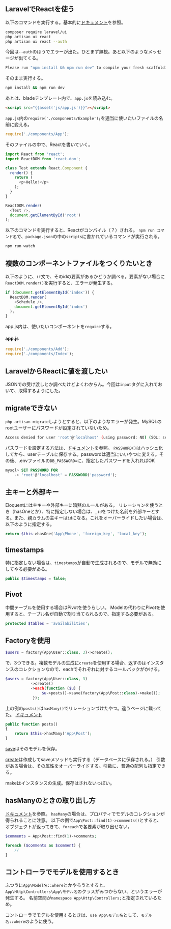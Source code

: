 ## LaravelでReactを使う
以下のコマンドを実行する。基本的に[ドキュメント](https://readouble.com/laravel/7.x/ja/frontend.html#using-react)を参照。
```bash
composer require laravel/ui
php artisan ui react
php artisan ui react --auth
```
今回は`--auth`のほうでエラーが出た。ひとまず無視。あと以下のようなメッセージが出てくる。
```bash
Please run "npm install && npm run dev" to compile your fresh scaffolding.
```
そのまま実行する。
```bash
npm install && npm run dev
```

あとは、bladeテンプレート内で、`app.js`を読み込む。
```html
<script src="{{asset('js/app.js')}}"></script>
```
`app.js`内の`require('./components/Example');`を適当に使いたいファイルの名前に変える。
```javascript
require('./components/App');
```
そのファイルの中で、Reactを書いていく。
```javascript
import React from 'react';
import ReactDOM from 'react-dom';

class Test extends React.Component {
  render() {
    return (
      <p>Hello!</p>
    );
  }
}

ReactDOM.render(
  <Test />,
  document.getElementById('root')
);
```

以下のコマンドを実行すると、Reactがコンパイル（？）される。
`npm run コマンド名`で、`package.json`の中の`scripts`に書かれているコマンドが実行される。
```bash
npm run watch
```

## 複数のコンポーネントファイルをつくりたいとき
以下のように、`if`文で、そのidの要素があるかどうか調べる。要素がない場合に`ReactDOM.render()`を実行すると、エラーが発生する。
```javascript
if (document.getElementById('index')) {
  ReactDOM.render(
    <Schedule />,
    document.getElementById('index')
  );
}
```
app.js内は、使いたいコンポーネントを`require`する。
#### app.js
```javascript
require('./components/Add');
require('./components/Index');
```

## LaravelからReactに値を渡したい
JSONでの受け渡しとか調べたけどよくわからん。今回は`input`タグに入れておいて、取得するようにした。

## migrateできない
`php artisan migrate`しようとすると、以下のようなエラーが発生。MySQLのrootユーザーにパスワードが設定されていないため。
```bash
Access denied for user 'root'@'localhost' (using password: NO) (SQL: select * from information_schema.tables where table_schema = scheduler and table_name = migrations and table_type = 'BASE TABLE’)
```

パスワードを設定する方法は、[ドキュメント](https://dev.mysql.com/doc/refman/5.6/ja/assigning-passwords.html)を参照。
`PASSWORD()`はハッシュ化してから、userテーブルに保存する。passwordは適当にいいやつに変える。その後、.envファイルの`DB_PASSWORD=`に、指定したパスワードを入れればOK
```sql
mysql> SET PASSWORD FOR
    -> 'root'@'localhost' = PASSWORD('password');
```
## 主キーと外部キー
Eloquentには主キーや外部キーに暗黙のルールがある。
リレーションを使うとき（hasOneとか）、特に指定しない場合は、`_id`をつけた名前を外部キーとする。また、親カラムの主キーは`id`になる。これをオーバーライドしたい場合は、以下のように指定する。
```php
return $this->hasOne('App\Phone', 'foreign_key', 'local_key');
```

## timestamps
特に指定しない場合は、`timestamps`が自動で生成されるので、モデルで無効にしてやる必要がある。
```php
public $timestamps = false;
```

## Pivot
中間テーブルを使用する場合はPivotを使うらしい。
Modelの代わりにPivotを使用すると、テーブル名が自動で割り当てられるので、指定する必要がある。
```php
protected $tables = 'availabilities';
```

## Factoryを使用
```php
$users = factory(App\User::class, 3)->create();
```
で、3つできる。複数モデルの生成に`create`を使用する場合、返すのはインスタンスのコレクションなので、eachでそれぞれに対するコールバックがかける。
```php
$users = factory(App\User::class, 3)
           ->create()
           ->each(function ($u) {
                $u->posts()->save(factory(App\Post::class)->make());
            });
```

上の例の`posts()`は`hasMany()`でリレーションづけたやつ。違うページに載ってた。
[ドキュメント](https://readouble.com/laravel/7.x/ja/eloquent-relationships.html)
```php
public function posts()
{
    return $this->hasMany('App\Post');
}
```

[save](https://readouble.com/laravel/7.x/ja/eloquent-relationships.html#the-save-method)はそのモデルを保存。


[create](https://readouble.com/laravel/7.x/ja/database-testing.html#using-factories)は作成してsaveメソッドも実行する（データベースに保存される。）
引数がある場合は、その属性をオーバーライドする。引数に、普通の配列も指定できる。


makeはインスタンスの生成。保存はされないっぽい。

## hasManyのときの取り出し方
[ドキュメント](https://readouble.com/laravel/7.x/ja/eloquent-relationships.html#one-to-many)を参照。
`hasMany`の場合は、プロパティでモデルのコレクションが得られることに注意。
以下の例で`App\Post::find(1)->comments()`とすると、オブジェクトが返ってきて、`foreach`で各要素が取り出せない。
```php
$comments = App\Post::find(1)->comments;

foreach ($comments as $comment) {
    //
}
```

## コントローラでモデルを使用するとき
ふつうに`App\Model名::where`とかやろうとすると、`App\Http\Controllers\App\モデル名`のクラスがみつからない、というエラーが発生する。
名前空間が`namespace App\Http\Controllers;`と指定されているため。

コントローラでモデルを使用するときは、`use App\モデル名`として、`モデル名::where`のように使う。
